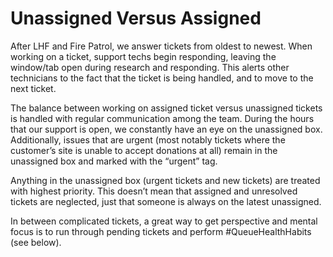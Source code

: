 # Unassigned Versus Assigned
After LHF and Fire Patrol, we answer tickets from oldest to newest. When working on a ticket, support techs begin responding, leaving the window/tab open during research and responding. This alerts other technicians to the fact that the ticket is being handled, and to move to the next ticket.

The balance between working on assigned ticket versus unassigned tickets is handled with regular communication among the team. During the hours that our support is open, we constantly have an eye on the unassigned box. Additionally, issues that are urgent (most notably tickets where the customer’s site is unable to accept donations at all) remain in the unassigned box and marked with the “urgent” tag. 

Anything in the unassigned box (urgent tickets and new tickets) are treated with highest priority. This doesn’t mean that assigned and unresolved tickets are neglected, just that someone is always on the latest unassigned. 

In between complicated tickets, a great way to get perspective and mental focus is to run through pending tickets and perform #QueueHealthHabits (see below).
